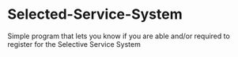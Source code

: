 # Selected-Service-System
Simple program that lets you know if you are able and/or required to register for the Selective Service System
